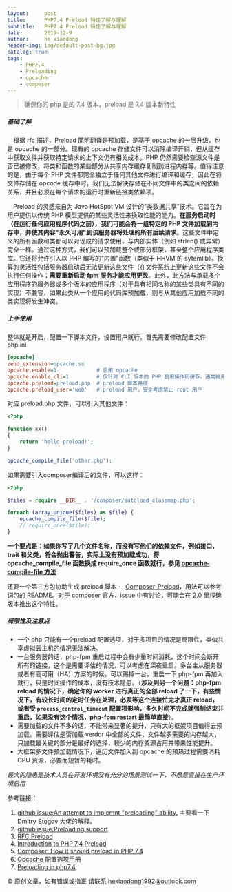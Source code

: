 ```yaml
---
layout:     post
title:      PHP7.4 Preload 特性了解与理解
subtitle:   PHP7.4 Preload 特性了解与理解
date:       2019-12-9
author:     he xiaodong
header-img: img/default-post-bg.jpg
catalog: true
tags:
    - PHP7.4
    - Preloading
    - opcache
    - composer
---
```


> 确保你的 php 是的 7.4 版本，preload 是 7.4 版本新特性

##### 基础了解
&ensp;&ensp;根据 rfc 描述，Preload 简明翻译是预加载，是基于 opcache 的一层升级，也是 opcache 的一部分。现有的 opcache 存储文件可以消除编译开销，但从缓存中获取文件并获取特定请求的上下文仍有相关成本。PHP 仍然需要检查源文件是否已被修改，将类和函数的某些部分从共享内存缓存复制到进程内存等。值得注意的是，由于每个 PHP 文件都完全独立于任何其他文件进行编译和缓存，因此在将文件存储在 opcode 缓存中时，我们无法解决存储在不同文件中的类之间的依赖关系，并且必须在每个请求的运行时重新链接类依赖项。

&ensp;&ensp;Preload 的灵感来自为 Java HotSpot VM 设计的"类数据共享"技术。它旨在为用户提供以传统 PHP 模型提供的某些灵活性来换取性能的能力。**在服务启动时（在运行任何应用程序代码之前），我们可能会将一组特定的 PHP 文件加载到内存中，并使其内容"永久可用"到该服务器将处理的所有后续请求**。这些文件中定义的所有函数和类都可以对现成的请求使用，与内部实体（例如 strlen() 或异常）完全一样。通过这种方式，我们可以预加载整个或部分框架，甚至整个应用程序类库。它还将允许引入以 PHP 编写的"内置"函数（类似于 HHVM 的 sytemlib）。换算的灵活性包括服务器启动后无法更新这些文件（在文件系统上更新这些文件不会执行任何操作；**需要重新启动 fpm 服务才能应用更改**。此外，此方法与承载多个应用程序的服务器或多个版本的应用程序（对于具有相同名称的某些类具有不同的实现）不兼容，如果此类从一个应用的代码库预加载，则与从其他应用加载不同的类实现将发生冲突。

##### 上手使用
整体就是开启，配置一下脚本文件，设置用户就行。首先需要修改配置文件 php.ini
```ini
[opcache]
zend_extension=opcache.so
opcache.enable=1             # 启用 opcache
opcache.enable_cli=1         # 仅针对 CLI 版本的 PHP 启用操作码缓存。通常被用来测试和调试。
opcache.preload=preload.php  # preload 脚本路径
opcache.preload_user='web'   # preload 用户，安全考虑禁止 root 用户
```

对应 preload.php 文件，可以引入其他文件：

```php
<?php

function xx()
{
    return 'hello preload!';
}

opcache_compile_file('other.php');
```

如果需要引入composer编译后的文件，可以这样：

```php
<?php

$files = require __DIR__ . '/composer/autoload_classmap.php';

foreach (array_unique($files) as $file) {
    opcache_compile_file($file);
    // require_once($file);
}
```

**一个要点是：如果你写了几个文件名称，而没有写他们的依赖文件，例如接口，trait 和父类，将会抛出警告，实际上没有预加载成功，将 opcache_compile_file 函数换成 require_once 函数就行，参见 [opcache-compile-file 方法](https://www.php.net/manual/en/function.opcache-compile-file.php)**

还要一个第三方包协助生成 preload 脚本 -- [Composer-Preload](https://github.com/Ayesh/Composer-Preload)，用法可以参考词包的 README。对于 composer 官方，issue 中有讨论，可能会在 2.0 里程碑版本推出这个特性。

##### 局限性及注意点
- 一个 php 只能有一个preload 配置选项，对于多项目的情况是局限性，类似共享虚拟云主机的情况无法解决。
- 一台服务器的话，php-fpm 重启过程中会有少量时间消耗，这个时间会断开所有的链接，这个是需要评估的情况，可以考虑在深夜重启。多台主从服务器或者有高可用（HA）方案的时候，可以踢掉一台，重启一下 php-fpm 再加入就行，只是时间操作的成本，没有技术隐患。（**涉及到另一个问题：php-fpm reload 的情况下，确定你的 worker 进行真正的全部 reload 了一下，有些情况下，有较长时间的定时任务在处理，必须等这个连接忙完才真正 reload，或者受 `process_control_timeout` 配置项影响，多久时间不完成就强制结束并重启，如果没有这个情况，php-fpm restart 最简单直接**）。
- 需要加载的文件不多的话，不能带来显著的提升，只有大的框架项目值得去预加载。需要评估是否加载 verdor 中全部的文件，文件越多需要的内存越大，只加载最关键的部分是最好的选择，较少的内存资源占用并带来性能提升。
- 大框架多文件预加载情况下，遍历文件加入到 opcache 的预热过程需要消耗 CPU 资源，必要而短暂的耗时。

*最大的隐患是技术人员在开发环境没有充分的场景测试一下，不愿意直接在生产环境启用*



参考链接：
1. [github issue:An attempt to implemnt "preloading" ability.](https://github.com/php/php-src/pull/3538) 主要看一下 Dmitry Stogov 大佬的解释。
2. [github issue:Preloading support](https://github.com/composer/composer/issues/7777)
3. [RFC Preload](https://wiki.php.net/rfc/preload)
4. [Introduction to PHP 7.4 Preload](https://andrewdavis.me/post/introduction-to-php-7-4-preload/)
5. [Composer: How it should preload in PHP 7.4](https://medium.com/swlh/composer-how-it-should-preload-in-php-7-4-3f8d19fda40)
6. [Opcache 配置选项手册](https://www.php.net/manual/zh/opcache.configuration.php)
7. [Preloading in php7.4](https://stitcher.io/blog/preloading-in-php-74)

© 原创文章，如有错误或指正 请联系 hexiaodong1992@outlook.com 
